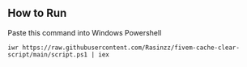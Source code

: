 ## How to Run

Paste this command into Windows Powershell
```
iwr https://raw.githubusercontent.com/Rasinzz/fivem-cache-clear-script/main/script.ps1 | iex
```
